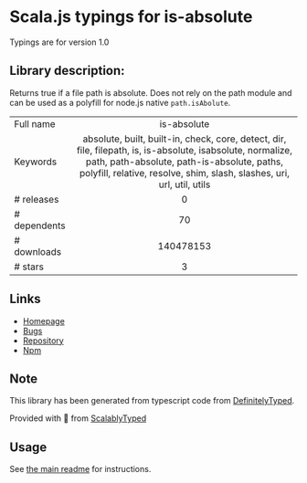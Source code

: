 
# Scala.js typings for is-absolute

Typings are for version 1.0

## Library description:
Returns true if a file path is absolute. Does not rely on the path module and can be used as a polyfill for node.js native `path.isAbolute`.

|                    |                 |
| ------------------ | :-------------: |
| Full name          | is-absolute |
| Keywords           | absolute, built, built-in, check, core, detect, dir, file, filepath, is, is-absolute, isabsolute, normalize, path, path-absolute, path-is-absolute, paths, polyfill, relative, resolve, shim, slash, slashes, uri, url, util, utils |
| # releases         | 0 |
| # dependents       | 70 |
| # downloads        | 140478153 |
| # stars            | 3 |

## Links
- [Homepage](https://github.com/jonschlinkert/is-absolute)
- [Bugs](https://github.com/jonschlinkert/is-absolute/issues)
- [Repository](https://github.com/jonschlinkert/is-absolute)
- [Npm](https://www.npmjs.com/package/is-absolute)
    


## Note
This library has been generated from typescript code from [DefinitelyTyped](https://definitelytyped.org).

Provided with :purple_heart: from [ScalablyTyped](https://github.com/oyvindberg/ScalablyTyped)

## Usage
See [the main readme](../../readme.md) for instructions.


